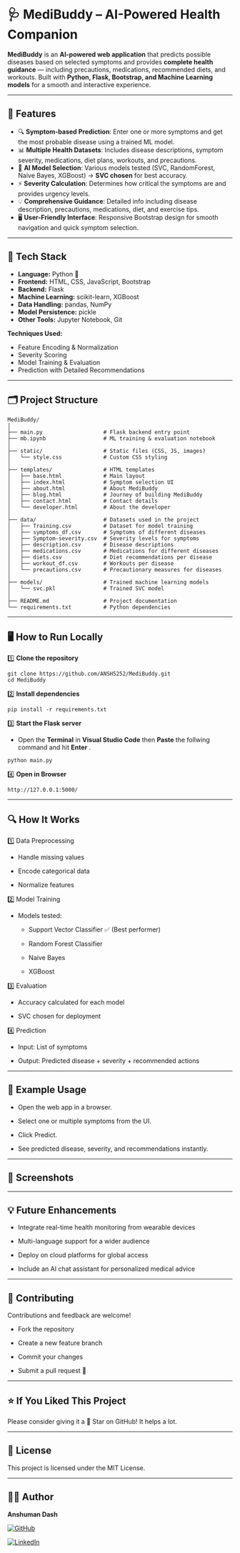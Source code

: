 # 🩺 MediBuddy – AI-Powered Health Companion

**MediBuddy** is an **AI-powered web application** that predicts possible diseases based on selected symptoms and provides **complete health guidance** — including precautions, medications, recommended diets, and workouts. Built with **Python, Flask, Bootstrap, and Machine Learning models** for a smooth and interactive experience.

---

## 🚀 Features

- 🔍 **Symptom-based Prediction**: Enter one or more symptoms and get the most probable disease using a trained ML model.  
- 📊 **Multiple Health Datasets**: Includes disease descriptions, symptom severity, medications, diet plans, workouts, and precautions.  
- 🤖 **AI Model Selection**: Various models tested (SVC, RandomForest, Naive Bayes, XGBoost) → **SVC chosen** for best accuracy.  
- ⚡ **Severity Calculation**: Determines how critical the symptoms are and provides urgency levels.  
- 💡 **Comprehensive Guidance**: Detailed info including disease description, precautions, medications, diet, and exercise tips.  
- 🖥️ **User-Friendly Interface**: Responsive Bootstrap design for smooth navigation and quick symptom selection.  

---

## 🧰 Tech Stack

- **Language:** Python 🐍  
- **Frontend:** HTML, CSS, JavaScript, Bootstrap  
- **Backend:** Flask  
- **Machine Learning:** scikit-learn, XGBoost  
- **Data Handling:** pandas, NumPy  
- **Model Persistence:** pickle  
- **Other Tools:** Jupyter Notebook, Git  

**Techniques Used:**  
- Feature Encoding & Normalization  
- Severity Scoring  
- Model Training & Evaluation  
- Prediction with Detailed Recommendations  

---

## 🗂 Project Structure
```
MediBuddy/
│
├── main.py                   # Flask backend entry point
├── mb.ipynb                  # ML training & evaluation notebook
│
├── static/                   # Static files (CSS, JS, images)
│   └── style.css             # Custom CSS styling
│
├── templates/                # HTML templates
│   ├── base.html             # Main layout
│   ├── index.html            # Symptom selection UI
│   ├── about.html            # About MediBuddy
│   ├── blog.html             # Journey of building MediBuddy
│   ├── contact.html          # Contact details
│   └── developer.html        # About the developer
│
├── data/                     # Datasets used in the project
│   ├── Training.csv          # Dataset for model training
│   ├── symptoms_df.csv       # Symptoms of different diseases
│   ├── Symptom-severity.csv  # Severity levels for symptoms
│   ├── description.csv       # Disease descriptions
│   ├── medications.csv       # Medications for different diseases
│   ├── diets.csv             # Diet recommendations per disease
│   ├── workout_df.csv        # Workouts per disease
│   └── precautions.csv       # Precautionary measures for diseases
│
├── models/                   # Trained machine learning models
│   └── svc.pkl               # Trained SVC model
│
├── README.md                 # Project documentation
└── requirements.txt          # Python dependencies
```
---

## 🖥️ How to Run Locally

1️⃣ **Clone the repository**  
```
git clone https://github.com/ANSH5252/MediBuddy.git
cd MediBuddy
```
2️⃣ **Install dependencies**
```
pip install -r requirements.txt
```
3️⃣ **Start the Flask server**
- Open the **Terminal** in **Visual Studio Code** then **Paste** the follwing command and hit **Enter** .
```
python main.py
```
4️⃣ **Open in Browser**
```
http://127.0.0.1:5000/
```

---

## 🔍 How It Works

1️⃣ Data Preprocessing

- Handle missing values

- Encode categorical data

- Normalize features

2️⃣ Model Training

- Models tested:

  - Support Vector Classifier ✅ (Best performer)

  - Random Forest Classifier

  - Naive Bayes

  - XGBoost

3️⃣ Evaluation

- Accuracy calculated for each model

- SVC chosen for deployment

4️⃣ Prediction

- Input: List of symptoms

- Output: Predicted disease + severity + recommended actions
---

## 🧪 Example Usage

- Open the web app in a browser.

- Select one or multiple symptoms from the UI.

- Click Predict.

- See predicted disease, severity, and recommendations instantly.
---

## 📸 Screenshots


---

## 💡 Future Enhancements

- Integrate real-time health monitoring from wearable devices

- Multi-language support for a wider audience

- Deploy on cloud platforms for global access

- Include an AI chat assistant for personalized medical advice
---

## 🤝 Contributing

Contributions and feedback are welcome!

- Fork the repository

- Create a new feature branch

- Commit your changes

- Submit a pull request 🚀

---

## ⭐ If You Liked This Project

Please consider giving it a 🌟 Star on GitHub! It helps a lot.

---

## 📄 License

This project is licensed under the MIT License.

---

## 👨‍💻 Author

**Anshuman Dash**   

[![GitHub](https://img.shields.io/badge/GitHub-Profile-black?logo=github)](https://github.com/ANSH5252) 

[![LinkedIn](https://img.shields.io/badge/LinkedIn-Connect-blue?logo=linkedin)](https://www.linkedin.com/in/anshuman-dash-739793351/)
